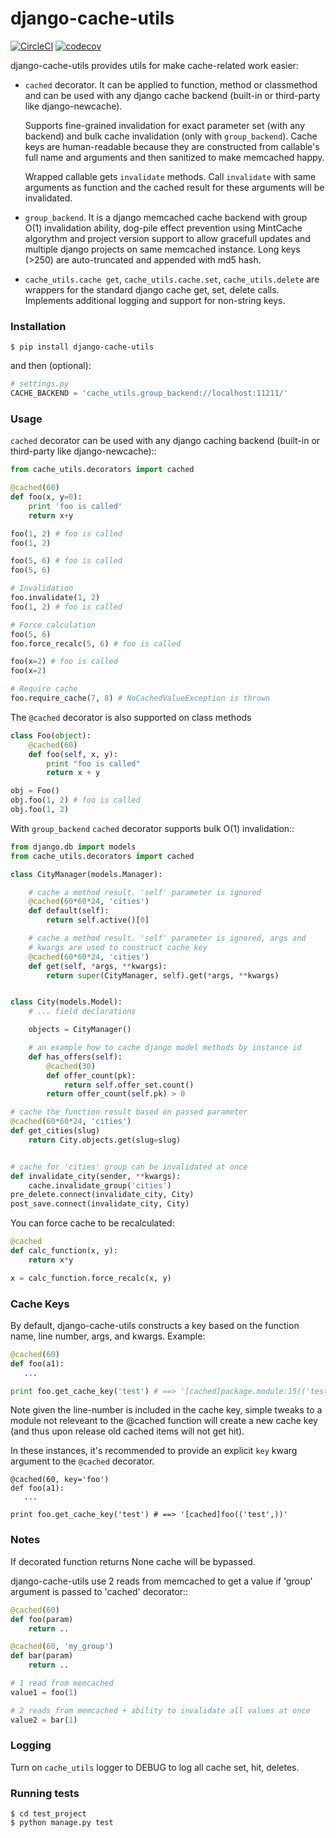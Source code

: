 # django-cache-utils

[![CircleCI](https://circleci.com/gh/infoscout/django-cache-utils.svg?style=svg)](https://circleci.com/gh/infoscout/django-cache-utils)
[![codecov](https://codecov.io/gh/infoscout/django-cache-utils/branch/master/graph/badge.svg)](https://codecov.io/gh/infoscout/django-cache-utils)

django-cache-utils provides utils for make cache-related work easier:

* `cached` decorator. It can be applied to function, method or classmethod
  and can be used with any django cache backend (built-in or third-party like
  django-newcache).

  Supports fine-grained invalidation for exact parameter set (with any backend)
  and bulk cache invalidation (only with ``group_backend``). Cache keys are
  human-readable because they are constructed from callable's full name and
  arguments and then sanitized to make memcached happy.

  Wrapped callable gets ``invalidate`` methods. Call ``invalidate`` with
  same arguments as function and the cached result for these arguments will be
  invalidated.

* `group_backend`. It is a django memcached cache backend with group O(1)
  invalidation ability, dog-pile effect prevention using MintCache algorythm
  and project version support to allow gracefull updates and multiple django
  projects on same memcached instance.
  Long keys (>250) are auto-truncated and appended with md5 hash.


* `cache_utils.cache get`, `cache_utils.cache.set`, `cache_utils.delete` are wrappers
  for the standard django cache get, set, delete calls. Implements additional logging
  and support for non-string keys.


### Installation

```shell
$ pip install django-cache-utils
```

and then (optional):

```python
# settings.py
CACHE_BACKEND = 'cache_utils.group_backend://localhost:11211/'
```

### Usage

`cached` decorator can be used with any django caching backend (built-in or third-party like django-newcache)::

```python
from cache_utils.decorators import cached

@cached(60)
def foo(x, y=0):
    print 'foo is called'
    return x+y

foo(1, 2) # foo is called
foo(1, 2)

foo(5, 6) # foo is called
foo(5, 6)

# Invalidation
foo.invalidate(1, 2)
foo(1, 2) # foo is called

# Force calculation
foo(5, 6)
foo.force_recalc(5, 6) # foo is called

foo(x=2) # foo is called
foo(x=2)

# Require cache
foo.require_cache(7, 8) # NoCachedValueException is thrown
```

The `@cached` decorator is also supported on class methods

```python
class Foo(object):
    @cached(60)
    def foo(self, x, y):
        print "foo is called"
        return x + y

obj = Foo()
obj.foo(1, 2) # foo is called
obj.foo(1, 2)
```

With ``group_backend`` `cached` decorator supports bulk O(1) invalidation::

```python
from django.db import models
from cache_utils.decorators import cached

class CityManager(models.Manager):

    # cache a method result. 'self' parameter is ignored
    @cached(60*60*24, 'cities')
    def default(self):
        return self.active()[0]

    # cache a method result. 'self' parameter is ignored, args and
    # kwargs are used to construct cache key
    @cached(60*60*24, 'cities')
    def get(self, *args, **kwargs):
        return super(CityManager, self).get(*args, **kwargs)


class City(models.Model):
    # ... field declarations

    objects = CityManager()

    # an example how to cache django model methods by instance id
    def has_offers(self):
        @cached(30)
        def offer_count(pk):
            return self.offer_set.count()
        return offer_count(self.pk) > 0

# cache the function result based on passed parameter
@cached(60*60*24, 'cities')
def get_cities(slug)
    return City.objects.get(slug=slug)


# cache for 'cities' group can be invalidated at once
def invalidate_city(sender, **kwargs):
    cache.invalidate_group('cities')
pre_delete.connect(invalidate_city, City)
post_save.connect(invalidate_city, City)
```

You can force cache to be recalculated:

```python
@cached
def calc_function(x, y):
    return x*y

x = calc_function.force_recalc(x, y)
```

### Cache Keys


By default, django-cache-utils constructs a key based on the function name, line number, args, and kwargs. Example:

```python
@cached(60)
def foo(a1):
   ...

print foo.get_cache_key('test') # ==> '[cached]package.module:15(('test',))'
```

Note given the line-number is included in the cache key, simple tweaks to a module not releveant to the @cached function will create a new cache key (and thus upon release old cached items will not get hit).

In these instances, it's recommended to provide an explicit `key` kwarg argument to the `@cached` decorator.

```
@cached(60, key='foo')
def foo(a1):
   ...

print foo.get_cache_key('test') # ==> '[cached]foo(('test',))'
```

### Notes

If decorated function returns None cache will be bypassed.

django-cache-utils use 2 reads from memcached to get a value if 'group'
argument is passed to 'cached' decorator::

```python
@cached(60)
def foo(param)
    return ..

@cached(60, 'my_group')
def bar(param)
    return ..

# 1 read from memcached
value1 = foo(1)

# 2 reads from memcached + ability to invalidate all values at once
value2 = bar(1)
```

### Logging

Turn on `cache_utils` logger to DEBUG to log all cache set, hit, deletes.

### Running tests

```shell
$ cd test_project
$ python manage.py test
```
